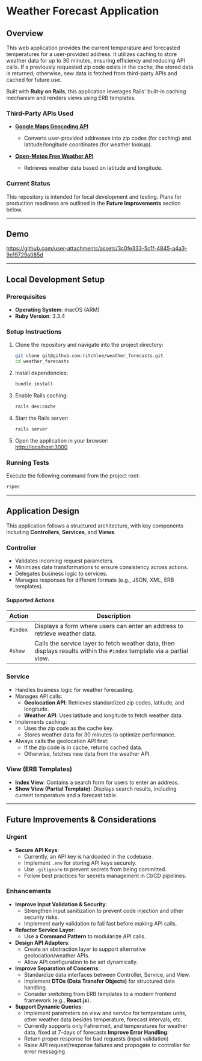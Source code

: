 # Weather Forecast Application

## Overview

This web application provides the current temperature and forecasted temperatures for a user-provided address. It utilizes caching to store weather data for up to 30 minutes, ensuring efficiency and reducing API calls. If a previously requested zip code exists in the cache, the stored data is returned; otherwise, new data is fetched from third-party APIs and cached for future use.

Built with **Ruby on Rails**, this application leverages Rails' built-in caching mechanism and renders views using ERB templates.

### Third-Party APIs Used

- **[Google Maps Geocoding API](https://developers.google.com/maps/documentation/geocoding)**

  - Converts user-provided addresses into zip codes (for caching) and latitude/longitude coordinates (for weather lookup).

- **[Open-Meteo Free Weather API](https://open-meteo.com/)**
  - Retrieves weather data based on latitude and longitude.

### Current Status

This repository is intended for local development and testing. Plans for production readiness are outlined in the **Future Improvements** section below.

---

## Demo

https://github.com/user-attachments/assets/3c0fe333-5c1f-4845-a4a3-9e19729a085d

---

## Local Development Setup

### Prerequisites

- **Operating System**: macOS (ARM)
- **Ruby Version**: 3.3.4

### Setup Instructions

1. Clone the repository and navigate into the project directory:

   ```sh
   git clone git@github.com:ritchlee/weather_forecasts.git
   cd weather_forecasts
   ```

2. Install dependencies:

   ```sh
   bundle install
   ```

3. Enable Rails caching:

   ```sh
   rails dev:cache
   ```

4. Start the Rails server:

   ```sh
   rails server
   ```

5. Open the application in your browser:  
   [http://localhost:3000](http://localhost:3000)

### Running Tests

Execute the following command from the project root:

```sh
rspec
```

---

## Application Design

This application follows a structured architecture, with key components including **Controllers**, **Services**, and **Views**.

### **Controller**

- Validates incoming request parameters.
- Minimizes data transformations to ensure consistency across actions.
- Delegates business logic to services.
- Manages responses for different formats (e.g., JSON, XML, ERB templates).

#### Supported Actions

| Action   | Description                                                                                                           |
| -------- | --------------------------------------------------------------------------------------------------------------------- |
| `#index` | Displays a form where users can enter an address to retrieve weather data.                                            |
| `#show`  | Calls the service layer to fetch weather data, then displays results within the `#index` template via a partial view. |

### **Service**

- Handles business logic for weather forecasting.
- Manages API calls:
  - **Geolocation API**: Retrieves standardized zip codes, latitude, and longitude.
  - **Weather API**: Uses latitude and longitude to fetch weather data.
- Implements caching:
  - Uses the zip code as the cache key.
  - Stores weather data for 30 minutes to optimize performance.
- Always calls the geolocation API first:
  - If the zip code is in cache, returns cached data.
  - Otherwise, fetches new data from the weather API.

### **View (ERB Templates)**

- **Index View**: Contains a search form for users to enter an address.
- **Show View (Partial Template)**: Displays search results, including current temperature and a forecast table.

---

## Future Improvements & Considerations

### **Urgent**

- **Secure API Keys**:
  - Currently, an API key is hardcoded in the codebase.
  - Implement `.env` for storing API keys securely.
  - Use `.gitignore` to prevent secrets from being committed.
  - Follow best practices for secrets management in CI/CD pipelines.

### **Enhancements**

- **Improve Input Validation & Security**:
  - Strengthen input sanitization to prevent code injection and other security risks.
  - Implement early validation to fail fast before making API calls.
- **Refactor Service Layer**:
  - Use a **Command Pattern** to modularize API calls.
- **Design API Adapters**:
  - Create an abstraction layer to support alternative geolocation/weather APIs.
  - Allow API configuration to be set dynamically.
- **Improve Separation of Concerns**:
  - Standardize data interfaces between Controller, Service, and View.
  - Implement **DTOs (Data Transfer Objects)** for structured data handling.
  - Consider switching from ERB templates to a modern frontend framework (e.g., **React.js**).
- **Support Dynamic Queries**:
  - Implement parameters on view and service for temperature units, other weather data besides temperature, forecast intervals, etc.
  - Currently supports only Fahrenheit, and temperatures for weather data, fixed at 7-days of forecasts
    **Improve Error Handling**:
  - Return proper response for bad requests (input validation)
  - Raise API request/response failures and propogate to controller for error messaging
